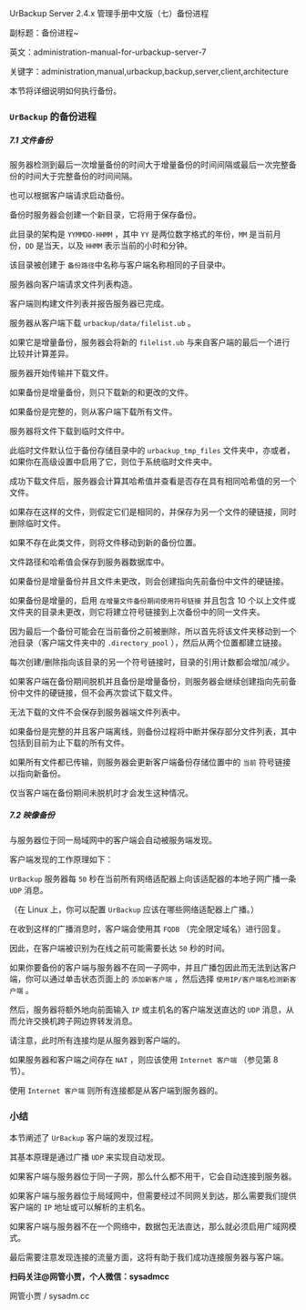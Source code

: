 UrBackup Server 2.4.x 管理手册中文版（七）备份进程

副标题：备份进程~

英文：administration-manual-for-urbackup-server-7

关键字：administration,manual,urbackup,backup,server,client,architecture



 本节将详细说明如何执行备份。 



### `UrBackup` 的备份进程

##### 7.1 文件备份

服务器检测到最后一次增量备份的时间大于增量备份的时间间隔或最后一次完整备份的时间大于完整备份的时间间隔。

也可以根据客户端请求启动备份。



备份时服务器会创建一个新目录，它将用于保存备份。

此目录的架构是 `YYMMDD-HHMM` ，其中 `YY` 是两位数字格式的年份，`MM` 是当前月份，`DD` 是当天，以及 `HHMM` 表示当前的小时和分钟。

该目录被创建于 `备份路径`中名称与客户端名称相同的子目录中。



服务器向客户端请求文件列表构造。

客户端则构建文件列表并报告服务器已完成。



服务器从客户端下载 `urbackup/data/filelist.ub` 。

如果它是增量备份，服务器会将新的 `filelist.ub` 与来自客户端的最后一个进行比较并计算差异。



服务器开始传输并下载文件。

如果备份是增量备份，则只下载新的和更改的文件。

如果备份是完整的，则从客户端下载所有文件。



服务器将文件下载到临时文件中。

此临时文件默认位于备份存储目录中的 `urbackup_tmp_files` 文件夹中，亦或者，如果你在高级设置中启用了它，则位于系统临时文件夹中。

成功下载文件后，服务器会计算其哈希值并查看是否存在具有相同哈希值的另一个文件。

如果存在这样的文件，则假定它们是相同的，并保存为另一个文件的硬链接，同时删除临时文件。

如果不存在此类文件，则将文件移动到新的备份位置。

文件路径和哈希值会保存到服务器数据库中。



如果备份是增量备份并且文件未更改，则会创建指向先前备份中文件的硬链接。



如果备份是增量的，启用 `在增量文件备份期间使用符号链接` 并且包含 10 个以上文件或文件夹的目录未更改，则它将建立符号链接到上次备份中的同一文件夹。

因为最后一个备份可能会在当前备份之前被删除，所以首先将该文件夹移动到一个池目录（客户端文件夹中的 `.directory_pool` ），然后从两个位置都建立链接。

每次创建/删除指向该目录的另一个符号链接时，目录的引用计数都会增加/减少。



如果客户端在备份期间脱机并且备份是增量备份，则服务器会继续创建指向先前备份中文件的硬链接，但不会再次尝试下载文件。

无法下载的文件不会保存到服务器端文件列表中。

如果备份是完整的并且客户端离线，则备份过程将中断并保存部分文件列表，其中包括到目前为止下载的所有文件。



如果所有文件都已传输，则服务器会更新客户端备份存储位置中的 `当前` 符号链接以指向新备份。

仅当客户端在备份期间未脱机时才会发生这种情况。                    



##### 7.2 映像备份









与服务器位于同一局域网中的客户端会自动被服务端发现。

客户端发现的工作原理如下：

`UrBackup` 服务器每 `50` 秒在当前所有网络适配器上向该适配器的本地子网广播一条 `UDP` 消息。

（在 Linux 上，你可以配置 `UrBackup` 应该在哪些网络适配器上广播。）

在收到这样的广播消息时，客户端会使用其 `FQDB` （完全限定域名）进行回复。

因此，在客户端被识别为在线之前可能需要长达 `50` 秒的时间。

如果你要备份的客户端与服务器不在同一子网中，并且广播包因此而无法到达客户端，你可以通过单击状态页面上的  `添加新客户端` ，然后选择 `使用IP/客户端名检测新客户端` 。

然后，服务器将额外地向前面输入 `IP` 或主机名的客户端发送直达的 `UDP` 消息，从而允许交换机跨子网边界转发消息。

请注意，此时所有连接均是从服务器到客户端的。

如果服务器和客户端之间存在 `NAT` ，则应该使用 `Internet 客户端` （参见第 8 节）。

使用 `Internet 客户端` 则所有连接都是从客户端到服务器的。 



### 小结

本节阐述了 `UrBackup` 客户端的发现过程。

其基本原理是通过广播 `UDP` 来实现自动发现。

如果客户端与服务器位于同一子网，那么什么都不用干，它会自动连接到服务器。

如果客户端与服务器位于局域网中，但需要经过不同网关到达，那么需要我们提供客户端的 `IP` 地址或可以解析的主机名。

如果客户端与服务器不在一个网络中，数据包无法直达，那么就必须启用广域网模式。

最后需要注意发现连接的流量方面，这将有助于我们成功连接服务器与客户端。



**扫码关注@网管小贾，个人微信：sysadmcc**

网管小贾 / sysadm.cc

